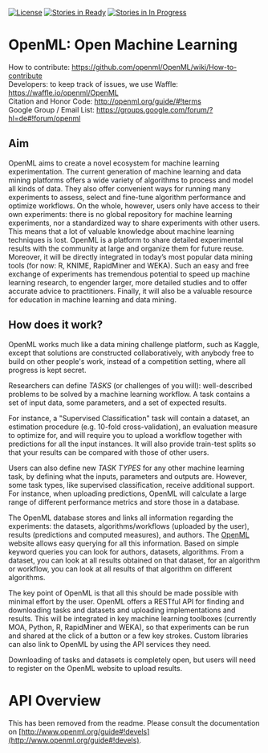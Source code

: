 [![License](https://img.shields.io/badge/License-BSD%203--Clause-blue.svg)](https://opensource.org/licenses/BSD-3-Clause)
[![Stories in Ready](https://badge.waffle.io/openml/OpenML.png?label=ready&title=Ready)](https://waffle.io/openml/OpenML)
[![Stories in In Progress](https://badge.waffle.io/openml/OpenML.png?label=in%20progress&title=In%20Progress)](https://waffle.io/openml/OpenML)

OpenML: Open Machine Learning
=============================
How to contribute: https://github.com/openml/OpenML/wiki/How-to-contribute  
Developers: to keep track of issues, we use Waffle: https://waffle.io/openml/OpenML  
Citation and Honor Code: http://openml.org/guide/#!terms  
Google Group / Email List: https://groups.google.com/forum/?hl=de#!forum/openml

## Aim
OpenML aims to create a novel ecosystem for machine learning experimentation. The current generation of machine learning 
and data mining platforms offers a wide variety of algorithms to process and model all kinds of data. They also offer 
convenient ways for running many experiments to assess, select and fine-tune algorithm performance and optimize workflows. 
On the whole, however, users only have access to their own experiments: there is no global repository for machine learning 
experiments, nor a standardized way to share experiments with other users. This means that a lot of valuable knowledge 
about machine learning techniques is lost. OpenML is a platform to share detailed experimental 
results with the community at large and organize them for future reuse. Moreover, it will be directly integrated in 
today’s most popular data mining tools (for now: R, KNIME, RapidMiner and WEKA). Such an easy and free exchange of 
experiments has tremendous potential to speed up machine learning research, to engender larger, more detailed studies 
and to offer accurate advice to practitioners. Finally, it will also be a valuable resource for education in machine 
learning and data mining.

## How does it work?
OpenML works much like a data mining challenge platform, such as Kaggle, except that solutions are constructed collaboratively, with anybody free to build on other people's work, instead of a competition setting, where all progress is kept secret.

Researchers can define *TASKS* (or challenges of you will):
well-described problems to be solved by a machine learning workflow. A task contains a set of input data, some parameters,
and a set of expected results. 

For instance, a "Supervised Classification" task will contain a dataset, an estimation procedure (e.g. 10-fold cross-validation),
an evaluation measure to optimize for, and will require you to upload a workflow together with predictions for all the
input instances. It will also provide train-test splits so that your results can be compared with those of other users.

Users can also define new *TASK TYPES* for any other machine learning task, by defining what the inputs, parameters and outputs are.
However, some task types, like supervised classification, receive additional support. For instance, when uploading predictions,
OpenML will calculate a large range of different performance metrics and store those in a database.

The OpenML database stores and links all information regarding the experiments: the datasets, algorithms/workflows (uploaded by the user), results (predictions and computed measures), and authors.
The [OpenML](http://www.openml.org) website allows easy querying for all this information.
Based on simple keyword queries you can look for authors, datasets, algorithms. From a dataset, you can look at all results obtained
on that dataset, for an algorithm or workflow, you can look at all results of that algorithm on different algorithms.

The key point of OpenML is that all this should be made possible with minimal effort by the user. OpenML offers a 
RESTful API for finding and downloading tasks and datasets and uploading implementations and results. This will be integrated
in key machine learning toolboxes (currently MOA, Python, R, RapidMiner and WEKA), so that experiments can be run and shared at 
the click of a button or a few key strokes. Custom libraries can also link to OpenML by using the API services they need. 

Downloading of tasks and datasets is completely open, but users will need to register on the OpenML website to upload
results.

# API Overview
This has been removed from the readme. Please consult the documentation on [http://www.openml.org/guide#!devels](http://www.openml.org/guide#!devels).
